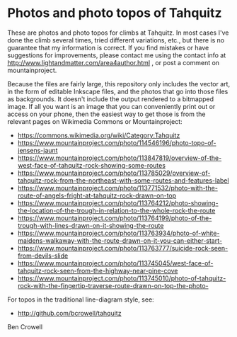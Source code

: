 Photos and photo topos of Tahquitz
==================================

These are photos and photo topos for climbs at Tahquitz. In most cases
I've done the climb several times, tried different variations, etc.,
but there is no guarantee that my information is correct. If you find
mistakes or have suggestions for improvements, please contact me using
the contact info at http://www.lightandmatter.com/area4author.html ,
or post a comment on mountainproject.

Because the files are fairly large, this repository only includes the
vector art, in the form of editable Inkscape files, and the photos
that go into those files as backgrounds.  It doesn't include the
output rendered to a bitmapped image. If all you want is an image that
you can conveniently print out or access on your phone, then the easiest
way to get those is from the relevant pages on Wikimedia Commons
or Mountainproject:

* https://commons.wikimedia.org/wiki/Category:Tahquitz
* https://www.mountainproject.com/photo/114546196/photo-topo-of-jensens-jaunt
* https://www.mountainproject.com/photo/113847819/overview-of-the-west-face-of-tahquitz-rock-showing-some-routes
* https://www.mountainproject.com/photo/113785029/overview-of-tahquitz-rock-from-the-northeast-with-some-routes-and-features-label
* https://www.mountainproject.com/photo/113771532/photo-with-the-route-of-angels-fright-at-tahquitz-rock-drawn-on-top
* https://www.mountainproject.com/photo/113764212/photo-showing-the-location-of-the-trough-in-relation-to-the-whole-rock-the-route
* https://www.mountainproject.com/photo/113764199/photo-of-the-trough-with-lines-drawn-on-it-showing-the-route
* https://www.mountainproject.com/photo/113763934/photo-of-white-maidens-walkaway-with-the-route-drawn-on-it-you-can-either-start-
* https://www.mountainproject.com/photo/113763777/suicide-rock-seen-from-devils-slide
* https://www.mountainproject.com/photo/113745045/west-face-of-tahquitz-rock-seen-from-the-highway-near-pine-cove
* https://www.mountainproject.com/photo/113745010/photo-of-tahquitz-rock-with-the-fingertip-traverse-route-drawn-on-top-the-photo-

For topos in the traditional line-diagram style, see:

* http://github.com/bcrowell/tahquitz

Ben Crowell
